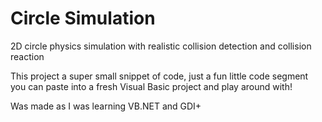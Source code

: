 # Circle Simulation
2D circle physics simulation with realistic collision detection and collision reaction

This project a super small snippet of code, just a fun little code segment you can paste into a fresh Visual Basic project and play around with! 

Was made as I was learning VB.NET and GDI+
